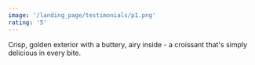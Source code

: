 ```yaml
---
image: '/landing_page/testimonials/p1.png'
rating: '5'
---
```


Crisp, golden exterior with a buttery, airy inside - a croissant that's simply delicious in every bite.
